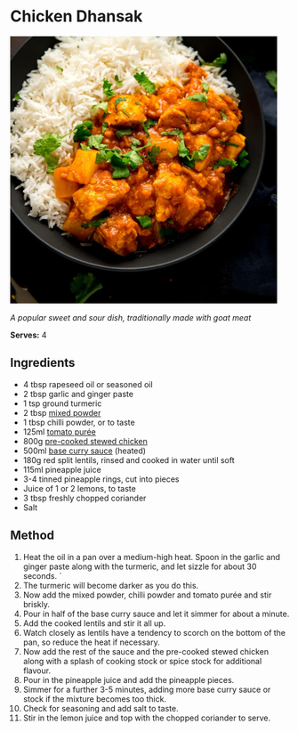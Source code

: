 # Chicken Dhansak

![Chicken Dhansak](resources/dhansak.png)

*A popular sweet and sour dish, traditionally made with goat meat*

**Serves:** 4

## Ingredients
- 4 tbsp rapeseed oil or seasoned oil
- 2 tbsp garlic and ginger paste
- 1 tsp ground turmeric 
- 2 tbsp [mixed powder](../Base/mixed-powder.md)
- 1 tbsp chilli powder, or to taste 
- 125ml [tomato purée](../Base/tomato-puree.md)
- 800g [pre-cooked stewed chicken](../Base/curry-base.md)
- 500ml [base curry sauce](../Base/curry-base.md) (heated)
- 180g red split lentils, rinsed and cooked in water until soft 
- 115ml pineapple juice 
- 3-4 tinned pineapple rings, cut into pieces 
- Juice of 1 or 2 lemons, to taste 
- 3 tbsp freshly chopped coriander
- Salt 

## Method
1. Heat the oil in a pan over a medium-high heat. Spoon in the garlic and ginger paste along with the turmeric, and let sizzle for about 30 seconds. `
1. The turmeric will become darker as you do this. 
1. Now add the mixed powder, chilli powder and tomato purée and stir briskly. 
1. Pour in half of the base curry sauce and let it simmer for about a minute. 
1. Add the cooked lentils and stir it all up. 
1. Watch closely as lentils have a tendency to scorch on the bottom of the pan, so reduce the heat if necessary. 
1. Now add the rest of the sauce and the pre-cooked stewed chicken along with a splash of cooking stock or spice stock for additional flavour. 
1. Pour in the pineapple juice and add the pineapple pieces. 
1. Simmer for a further 3-5 minutes, adding more base curry sauce or stock if the mixture becomes too thick. 
1. Check for seasoning and add salt to taste. 
1. Stir in the lemon juice and top with the chopped coriander to serve. 